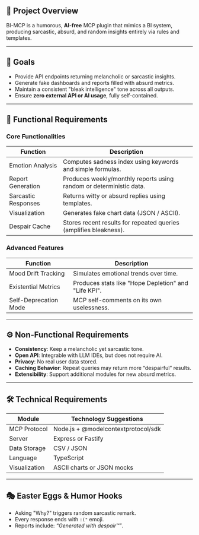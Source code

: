 ## 🧩 Project Overview
BI-MCP is a humorous, **AI-free** MCP plugin that mimics a BI system,  
producing sarcastic, absurd, and random insights entirely via rules and templates.

---

## 🎯 Goals
- Provide API endpoints returning melancholic or sarcastic insights.  
- Generate fake dashboards and reports filled with absurd metrics.  
- Maintain a consistent "bleak intelligence" tone across all outputs.  
- Ensure **zero external API or AI usage**, fully self-contained.

---

## 🧠 Functional Requirements

### Core Functionalities
| Function | Description |
|----------|-------------|
| Emotion Analysis | Computes sadness index using keywords and simple formulas. |
| Report Generation | Produces weekly/monthly reports using random or deterministic data. |
| Sarcastic Responses | Returns witty or absurd replies using templates. |
| Visualization | Generates fake chart data (JSON / ASCII). |
| Despair Cache | Stores recent results for repeated queries (amplifies bleakness). |

### Advanced Features
| Function | Description |
|----------|-------------|
| Mood Drift Tracking | Simulates emotional trends over time. |
| Existential Metrics | Produces stats like "Hope Depletion" and "Life KPI". |
| Self-Deprecation Mode | MCP self-comments on its own uselessness. |

---

## ⚙️ Non-Functional Requirements
- **Consistency**: Keep a melancholic yet sarcastic tone.  
- **Open API**: Integrable with LLM IDEs, but does not require AI.  
- **Privacy**: No real user data stored.  
- **Caching Behavior**: Repeat queries may return more “despairful” results.  
- **Extensibility**: Support additional modules for new absurd metrics.

---

## 🛠️ Technical Requirements
| Module | Technology Suggestions |
|--------|----------------------|
| MCP Protocol | Node.js + @modelcontextprotocol/sdk |
| Server | Express or Fastify |
| Data Storage | CSV / JSON |
| Language | TypeScript |
| Visualization | ASCII charts or JSON mocks |

---

## 🎭 Easter Eggs & Humor Hooks
- Asking "Why?" triggers random sarcastic remark.  
- Every response ends with `:("` emoji.  
- Reports include: *“Generated with despair™”*.  
